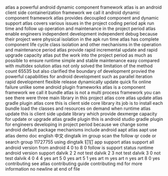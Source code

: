atlas a powerful android dynamic component framework atlas is an android client side containerization framework we call it android dynamic component framework atlas provides decoupled component and dynamic support atlas covers various issues in the project coding period apk run time and follow up operation and maintenance in the project period atlas enable engineers independent development independent debug because their project were physical isolation in the apk run time atlas has complete component life cycle class isolation and other mechanisms in the operation and maintenance period atlas provide rapid incremental update and rapid upgrade capacity atlas put the work into the project period as much as possible to ensure runtime simple and stable maintenance easy compared with multidex solution atlas not only solved the limitation of the method count 65535 but also clarified the boundary of development provied the powerful capabilities for android development such as parallel iteration rapid development flexible release dynamically update quick fix online failure unlike some android plugin frameworks atlas is a component framework we call it bundle atlas is not a multi process framework you can see there were three main library in this project atlas core atlas update atlas gradle plugin atlas core this is client side core library its job is to install each bundle load the classes and resources on demand when runtime atlas update this is client side update library which provide dexmerge capacity for update or upgrade atlas gradle plugin this is android studio gradle plugin for engineers developing in project period because we change some android default package mechanisms include android aapt atlas aapt use atlas demo doc english 中文 dingtalk im group scan the follow qr code or search group 11727755 using dingtalk 钉钉 app support atlas support all android version from android 4 0 to 8 0 follow is support status runtime android version support dalvik 2 2 not test dalvik 2 3 not test dalvik 3 0 not test dalvik 4 0 4 4 yes art 5 0 yes art 5 1 yes art m yes art n yes art 8 0 yes contributing see atlas contributing guide contributing md for more information no newline at end of file